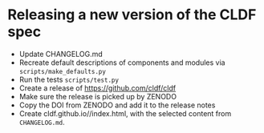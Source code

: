 Releasing a new version of the CLDF spec
========================================

- Update CHANGELOG.md
- Recreate default descriptions of components and modules via `scripts/make_defaults.py`
- Run the tests `scripts/test.py`
- Create a release of https://github.com/cldf/cldf
- Make sure the release is picked up by ZENODO
- Copy the DOI from ZENODO and add it to the release notes
- Create cldf.github.io/<version>/index.html, with the selected content from `CHANGELOG.md`.
